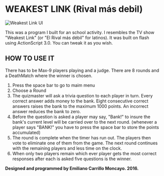 # WEAKEST LINK (Rival más debil)

![Weakest Link UI](https://raw.githubusercontent.com/emiliano-carrillo/Weakest-Link-RIvalMasDebil/master/Captura%20de%20pantalla%202016-12-22%20a%20la(s)%2014.26.37.png)

This was a program I built for an school activity. I resembles the TV show "Weakest Link" (or "El Rival más débil" for latinos). 
It was built on flash using ActionScript 3.0.
You can tweak it as you wish.

## HOW TO USE IT
There has to be Max-9 players playing and a judge. 
There are 8 rounds and a DeathMatch where the winner is chosen.

1. Press the space bar to go to maim menu
2. Choose a Round
3. The quizmaster will ask a trivia question to each player in turn. Every correct answer adds money to the bank. Eight consecutive correct answers raises the bank to the maximum 1000 points. An incorrect answer reduces the bank to zero.
4. Before the question is asked a player may say, "Bank!" to insure the bank's current level will be carried over to the next round. (whenever a player says "BANK!" you have to press the space bar to store the points accumulated) 
5. The round is complete when the timer has run out. The players then vote to eliminate one of them from the game. The next round continues with the remaining players and less time on the clock.
7. When only two players remain which ever player gets the most correct responses after each is asked five questions is the winner.

**Designed and programmed by Emiliano Carrillo Moncayo. 2016.**
